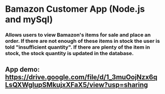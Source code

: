 # Bamazon Customer App (Node.js and mySql)
### Allows users to view Bamazon's items for sale and place an order. If there are not enough of these items in stock the user is told "insufficient quantity".  If there are plenty of the item in stock, the stock quantity is updated in the database.  

## App demo: https://drive.google.com/file/d/1_3muOojNzx6qLsQXWgIupSMkujxXFaX5/view?usp=sharing
